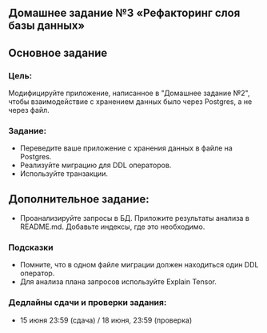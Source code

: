 ## Домашнее задание №3 «Рефакторинг слоя базы данных»
## Основное задание

### Цель:

Модифицируйте приложение, написанное в "Домашнее задание №2", чтобы взаимодействие с хранением данных было через Postgres, а не через файл.

### Задание:

- Переведите ваше приложение с хранения данных в файле на Postgres.
- Реализуйте миграцию для DDL операторов.
- Используйте транзакции.

## Дополнительное задание:

- Проанализируйте запросы в БД. Приложите результаты анализа в README.md. Добавьте индексы, где это необходимо.

### Подсказки

- Помните, что в одном файле миграции должен находиться один DDL оператор.
- Для анализа плана запросов используйте Explain Tensor.

### Дедлайны сдачи и проверки задания:
- 15 июня 23:59 (сдача) / 18 июня, 23:59 (проверка)